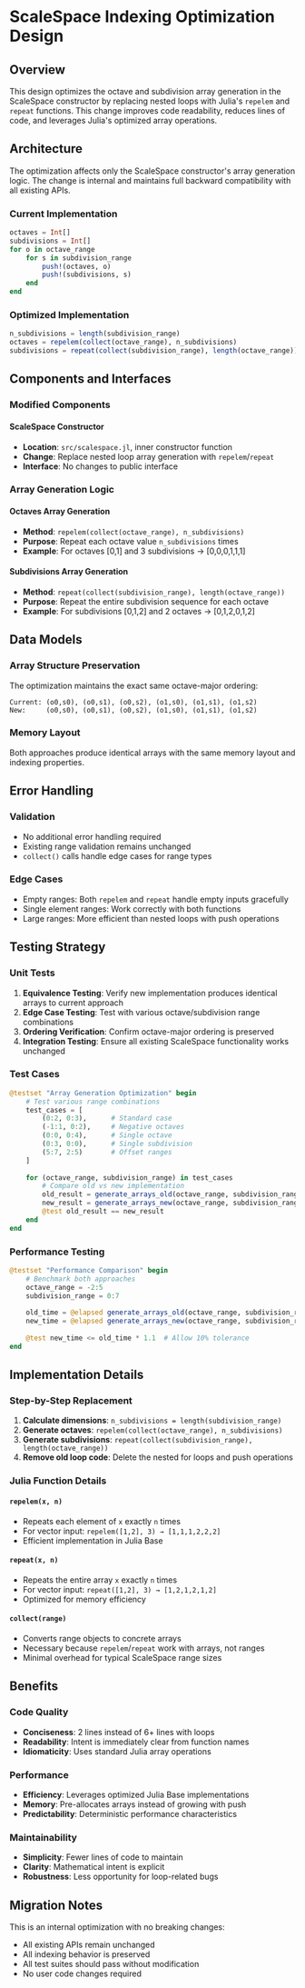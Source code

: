 # ScaleSpace Indexing Optimization Design

## Overview

This design optimizes the octave and subdivision array generation in the ScaleSpace constructor by replacing nested loops with Julia's `repelem` and `repeat` functions. This change improves code readability, reduces lines of code, and leverages Julia's optimized array operations.

## Architecture

The optimization affects only the ScaleSpace constructor's array generation logic. The change is internal and maintains full backward compatibility with all existing APIs.

### Current Implementation
```julia
octaves = Int[]
subdivisions = Int[]
for o in octave_range
    for s in subdivision_range
        push!(octaves, o)
        push!(subdivisions, s)
    end
end
```

### Optimized Implementation
```julia
n_subdivisions = length(subdivision_range)
octaves = repelem(collect(octave_range), n_subdivisions)
subdivisions = repeat(collect(subdivision_range), length(octave_range))
```

## Components and Interfaces

### Modified Components

#### ScaleSpace Constructor
- **Location**: `src/scalespace.jl`, inner constructor function
- **Change**: Replace nested loop array generation with `repelem`/`repeat`
- **Interface**: No changes to public interface

### Array Generation Logic

#### Octaves Array Generation
- **Method**: `repelem(collect(octave_range), n_subdivisions)`
- **Purpose**: Repeat each octave value `n_subdivisions` times
- **Example**: For octaves [0,1] and 3 subdivisions → [0,0,0,1,1,1]

#### Subdivisions Array Generation  
- **Method**: `repeat(collect(subdivision_range), length(octave_range))`
- **Purpose**: Repeat the entire subdivision sequence for each octave
- **Example**: For subdivisions [0,1,2] and 2 octaves → [0,1,2,0,1,2]

## Data Models

### Array Structure Preservation

The optimization maintains the exact same octave-major ordering:

```
Current: (o0,s0), (o0,s1), (o0,s2), (o1,s0), (o1,s1), (o1,s2)
New:     (o0,s0), (o0,s1), (o0,s2), (o1,s0), (o1,s1), (o1,s2)
```

### Memory Layout

Both approaches produce identical arrays with the same memory layout and indexing properties.

## Error Handling

### Validation
- No additional error handling required
- Existing range validation remains unchanged
- `collect()` calls handle edge cases for range types

### Edge Cases
- Empty ranges: Both `repelem` and `repeat` handle empty inputs gracefully
- Single element ranges: Work correctly with both functions
- Large ranges: More efficient than nested loops with push operations

## Testing Strategy

### Unit Tests
1. **Equivalence Testing**: Verify new implementation produces identical arrays to current approach
2. **Edge Case Testing**: Test with various octave/subdivision range combinations
3. **Ordering Verification**: Confirm octave-major ordering is preserved
4. **Integration Testing**: Ensure all existing ScaleSpace functionality works unchanged

### Test Cases
```julia
@testset "Array Generation Optimization" begin
    # Test various range combinations
    test_cases = [
        (0:2, 0:3),      # Standard case
        (-1:1, 0:2),     # Negative octaves
        (0:0, 0:4),      # Single octave
        (0:3, 0:0),      # Single subdivision
        (5:7, 2:5)       # Offset ranges
    ]
    
    for (octave_range, subdivision_range) in test_cases
        # Compare old vs new implementation
        old_result = generate_arrays_old(octave_range, subdivision_range)
        new_result = generate_arrays_new(octave_range, subdivision_range)
        @test old_result == new_result
    end
end
```

### Performance Testing
```julia
@testset "Performance Comparison" begin
    # Benchmark both approaches
    octave_range = -2:5
    subdivision_range = 0:7
    
    old_time = @elapsed generate_arrays_old(octave_range, subdivision_range)
    new_time = @elapsed generate_arrays_new(octave_range, subdivision_range)
    
    @test new_time <= old_time * 1.1  # Allow 10% tolerance
end
```

## Implementation Details

### Step-by-Step Replacement

1. **Calculate dimensions**: `n_subdivisions = length(subdivision_range)`
2. **Generate octaves**: `repelem(collect(octave_range), n_subdivisions)`
3. **Generate subdivisions**: `repeat(collect(subdivision_range), length(octave_range))`
4. **Remove old loop code**: Delete the nested for loops and push operations

### Julia Function Details

#### `repelem(x, n)`
- Repeats each element of `x` exactly `n` times
- For vector input: `repelem([1,2], 3) → [1,1,1,2,2,2]`
- Efficient implementation in Julia Base

#### `repeat(x, n)`  
- Repeats the entire array `x` exactly `n` times
- For vector input: `repeat([1,2], 3) → [1,2,1,2,1,2]`
- Optimized for memory efficiency

#### `collect(range)`
- Converts range objects to concrete arrays
- Necessary because `repelem`/`repeat` work with arrays, not ranges
- Minimal overhead for typical ScaleSpace range sizes

## Benefits

### Code Quality
- **Conciseness**: 2 lines instead of 6+ lines with loops
- **Readability**: Intent is immediately clear from function names
- **Idiomaticity**: Uses standard Julia array operations

### Performance
- **Efficiency**: Leverages optimized Julia Base implementations
- **Memory**: Pre-allocates arrays instead of growing with push
- **Predictability**: Deterministic performance characteristics

### Maintainability
- **Simplicity**: Fewer lines of code to maintain
- **Clarity**: Mathematical intent is explicit
- **Robustness**: Less opportunity for loop-related bugs

## Migration Notes

This is an internal optimization with no breaking changes:
- All existing APIs remain unchanged
- All indexing behavior is preserved  
- All test suites should pass without modification
- No user code changes required